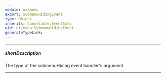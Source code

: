 ```yaml
---
module: ui/menu
export: SubmenuHidingEvent
type: Object
inherits: Cancelable,EventInfo
uid: ui/menu:SubmenuHidingEvent
generateTypeLink: 
---
```

---
##### shortDescription
The type of the submenuHiding event handler's argument.

---
<!-- Description goes here -->